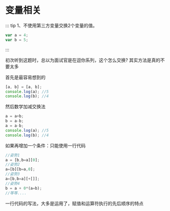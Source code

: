 # 变量相关

::: tip 
1、不使用第三方变量交换2个变量的值。
``` js
var a = 4;
var b = 5;
```
:::

初次听到这题时，总以为面试官是在逗你系列，这个怎么交换?
其实方法是真的不要太多

首先是最容易想到的
``` js
[a, b] = [a, b];
console.log(a); //5
console.log(b); //4
```

然后数学加减交换法
``` js
a = a+b;
b = a-b;
a = a-b;
console.log(a); //5
console.log(b); //4
```

如果再增加一个条件：只能使用一行代码

``` js
//姿势1
a = [b,b=a][0];
//姿势2
a=[b][b=a,0];
//姿势3
a=[b,b=a][+[]];
//姿势4
b = a + 0*(a=b);
//等等....
```
一行代码的写法，大多是运用了，赋值和运算符执行的先后顺序的特点